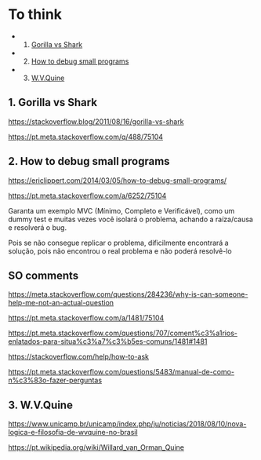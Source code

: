 # To think
<!-- vscode-markdown-toc -->
* 1. [Gorilla vs Shark](#GorillavsShark)
* 2. [How to debug small programs](#Howtodebugsmallprograms)
* 3. [W.V.Quine](#W.V.Quine)

<!-- vscode-markdown-toc-config
	numbering=true
	autoSave=true
	/vscode-markdown-toc-config -->
<!-- /vscode-markdown-toc -->

##  1. <a name='GorillavsShark'></a>Gorilla vs Shark

https://stackoverflow.blog/2011/08/16/gorilla-vs-shark

https://pt.meta.stackoverflow.com/q/488/75104

##  2. <a name='Howtodebugsmallprograms'></a>How to debug small programs

https://ericlippert.com/2014/03/05/how-to-debug-small-programs/

https://pt.meta.stackoverflow.com/a/6252/75104

Garanta um exemplo MVC (Mínimo, Completo e Verificável), como um dummy test e muitas vezes você isolará o problema, achando a raíza/causa e resolverá o bug.

Pois se não consegue replicar o problema, dificilmente encontrará a solução, pois não encontrou o real problema e não poderá resolvê-lo

## SO comments

https://meta.stackoverflow.com/questions/284236/why-is-can-someone-help-me-not-an-actual-question

https://pt.meta.stackoverflow.com/a/1481/75104

https://pt.meta.stackoverflow.com/questions/707/coment%c3%a1rios-enlatados-para-situa%c3%a7%c3%b5es-comuns/1481#1481

https://stackoverflow.com/help/how-to-ask

https://pt.meta.stackoverflow.com/questions/5483/manual-de-como-n%c3%83o-fazer-perguntas



##  3. <a name='W.V.Quine'></a>W.V.Quine

https://www.unicamp.br/unicamp/index.php/ju/noticias/2018/08/10/nova-logica-e-filosofia-de-wvquine-no-brasil

https://pt.wikipedia.org/wiki/Willard_van_Orman_Quine
